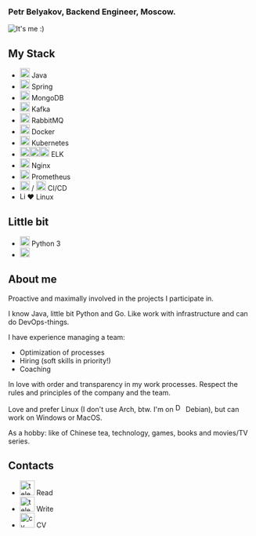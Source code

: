 ### Petr Belyakov, Backend Engineer, Moscow.

![It's me :)](https://kptlr.github.io/img/logo.png)

## **My Stack**
- <img src='https://kptlr.github.io/icons/java.svg' alt='Java' height='20'> Java 
- <img src='https://kptlr.github.io/icons/springio.svg' alt='Spring' height='20'> Spring 
- <img src='https://kptlr.github.io/icons/mongodb.svg' alt='MongoDB' height='20'> MongoDB
- <img src='https://kptlr.github.io/icons/kafka.svg' alt='Kafka' height='20'> Kafka 
- <img src='https://kptlr.github.io/icons/rmq.svg' alt='rmq' height='20'> RabbitMQ
- <img src='https://kptlr.github.io/icons/docker.svg' alt='Docker' height='20'> Docker 
- <img src='https://kptlr.github.io/icons/kubernetes-icon.svg' alt='Kubernetes' height='20'> Kubernetes
- <img src='https://kptlr.github.io/icons/elastic.svg' alt='Elasticsearch' height='20'><img src='https://kptlr.github.io/icons/logstash.svg' alt='Logstash' height='20'><img src='https://kptlr.github.io/icons/kibana.svg' alt='Kibana' height='20'> ELK
- <img src='https://kptlr.github.io/icons/nginx.svg' alt='Nginx' height='20'> Nginx
- <img src='https://kptlr.github.io/icons/prometheusio.svg' alt='Prometheus' height='20'> Prometheus
- <img src='https://kptlr.github.io/icons/gitlab.svg' alt='Gitlab' height='20'> / <img src='https://kptlr.github.io/icons/jenkins.svg' alt='Jenkins' height='20'> CI/CD
- <img src='https://kptlr.github.io/icons/linux.svg' alt='Linux' height='15'>❤️ Linux

## **Little bit**
- <img src='https://kptlr.github.io/icons/python.svg' alt='Python' height='20'> Python 3
- <img src='https://kptlr.github.io/icons/go.svg' alt='Go' height='20'>

## **About me**

Proactive and maximally involved in the projects I participate in.

I know Java, little bit Python and Go. Like work with infrastructure and can do DevOps-things.

I have experience managing a team:
- Optimization of processes
- Hiring (soft skills in priority!)
- Coaching

In love with order and transparency in my work processes.
Respect the rules and principles of the company and the team.

Love and prefer Linux (I don't use Arch, btw. I'm on <img src='https://kptlr.github.io/icons/debian.svg' alt='Debian' height='17'> Debian), but can work on Windows or MacOS.

As a hobby: like of Chinese tea, technology, games, books and movies/TV series.

## **Contacts**
- [<img src='https://kptlr.github.io/icons/telegram_channel.svg' alt='telegram_channel' height='30'>](https://t.me/pptcz) Read
- [<img src='https://kptlr.github.io/icons/telegram.svg' alt='telegram' height='30'>](http://t.me/kptlr) Write
- [<img src='https://kptlr.github.io/icons/cv.svg' alt='cv' height='30'>](https://hh.ru/resume/bc4eeca7ff0c764aa10039ed1f71744a514f45) CV 



